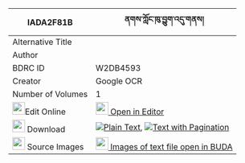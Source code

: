 |IADA2F81B|ནགས་ཀློང་ཁུ་བྱུག་འདུ་གནས། 
| --- | --- 
|Alternative Title |
|Author | 
|BDRC ID | W2DB4593
|Creator | Google OCR
|Number of Volumes| 1
|<img width="25" src="https://img.icons8.com/color/25/000000/edit-property.png">Edit Online| [<img width="25" src="https://avatars.githubusercontent.com/u/45091458?s=200&v=4"> Open in Editor](http://editor.openpecha.org/IADA2F81B)
|<img width="25" src="https://img.icons8.com/fluent/48/000000/download-2.png"/>  Download | [![](https://img.icons8.com/color/20/000000/txt.png)Plain Text](https://github.com/Openpecha/IADA2F81B/releases/download/v1/nak_long_khujuk_dune_plain_IADA2F81B.zip), [![](https://img.icons8.com/color/20/000000/txt.png)Text with Pagination](https://github.com/Openpecha/IADA2F81B/releases/download/v1/nak_long_khujuk_dune_pages_IADA2F81B.zip)
|<img width="25" src="https://img.icons8.com/plasticine/100/000000/pictures-folder.png"/>  Source Images | [<img width="25" src="https://library.bdrc.io/icons/BUDA-small.svg"> Images of text file open in BUDA](https://library.bdrc.io/show/bdr:W2DB4593)